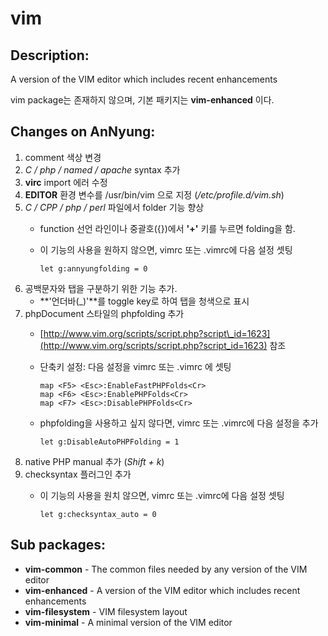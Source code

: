 # vim

## Description:

A version of the VIM editor which includes recent enhancements

vim package는 존재하지 않으며, 기본 패키지는 **vim-enhanced** 이다.

## Changes on AnNyung:

1. comment 색상 변경
2. _C / php / named / apache_ syntax 추가
3. **virc** import 에러 수정
4. **EDITOR** 환경 변수를 /usr/bin/vim 으로 지정 \(_/etc/profile.d/vim.sh_\)
5. _C / CPP / php / perl_ 파일에서 folder 기능 향상
   * function 선언 라인이나 중괄호\({}\)에서 **'+'** 키를 누르면 folding을 함.
   * 이 기능의 사용을 원하지 않으면, vimrc 또는 .vimrc에 다음 설정 셋팅

     ```text
     let g:annyungfolding = 0
     ```
6. 공백문자와 탭을 구분하기 위한 기능 추가.
   * **'언더바\(\_\)'**를 toggle key로 하여 탭을 청색으로 표시
7. phpDocument 스타일의 phpfolding 추가
   * [http://www.vim.org/scripts/script.php?script\_id=1623](http://www.vim.org/scripts/script.php?script_id=1623) 참조
   * 단축키 설정: 다음 설정을 vimrc 또는 .vimrc 에 셋팅

     ```text
     map <F5> <Esc>:EnableFastPHPFolds<Cr>
     map <F6> <Esc>:EnablePHPFolds<Cr>
     map <F7> <Esc>:DisablePHPFolds<Cr>
     ```

   * phpfolding을 사용하고 싶지 않다면, vimrc 또는 .vimrc에 다음 설정을 추가

     ```text
     let g:DisableAutoPHPFolding = 1
     ```
8. native PHP manual 추가 \(_Shift + k_\)
9. checksyntax 플러그인 추가
   * 이 기능의 사용을 원치 않으면, vimrc 또는 .vimrc에 다음 설정 셋팅

     ```text
     let g:checksyntax_auto = 0
     ```

## Sub packages:

* **vim-common** - The common files needed by any version of the VIM editor
* **vim-enhanced** - A version of the VIM editor which includes recent enhancements
* **vim-filesystem** - VIM filesystem layout
* **vim-minimal** - A minimal version of the VIM editor

